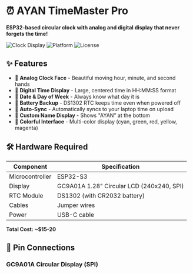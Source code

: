 # ⏰ AYAN TimeMaster Pro

**ESP32-based circular clock with analog and digital display that never forgets the time!**

![Clock Display](https://img.shields.io/badge/Display-240x240%20Circular-blue)
![Platform](https://img.shields.io/badge/Platform-ESP32--S3-green)
![License](https://img.shields.io/badge/License-MIT-yellow)

## ✨ Features

- 🎯 **Analog Clock Face** - Beautiful moving hour, minute, and second hands
- 🔢 **Digital Time Display** - Large, centered time in HH:MM:SS format
- 📅 **Date & Day of Week** - Always know what day it is
- 🔋 **Battery Backup** - DS1302 RTC keeps time even when powered off
- 🔄 **Auto-Sync** - Automatically syncs to your laptop time on upload
- 💚 **Custom Name Display** - Shows "AYAN" at the bottom
- 🌈 **Colorful Interface** - Multi-color display (cyan, green, red, yellow, magenta)

## 🛠️ Hardware Required

| Component | Specification |
|-----------|--------------|
| Microcontroller | ESP32-S3 |
| Display | GC9A01A 1.28" Circular LCD (240x240, SPI) |
| RTC Module | DS1302 (with CR2032 battery) |
| Cables | Jumper wires |
| Power | USB-C cable |

**Total Cost: ~$15-20**

## 📌 Pin Connections

### GC9A01A Circular Display (SPI)
